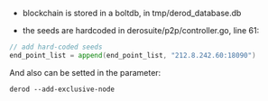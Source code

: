 - blockchain is stored in a boltdb, in tmp/derod_database.db

- the seeds are hardcoded in derosuite/p2p/controller.go, line 61:
```go
// add hard-coded seeds
end_point_list = append(end_point_list, "212.8.242.60:18090")
```
And also can be setted in the parameter:
```
derod --add-exclusive-node
```
